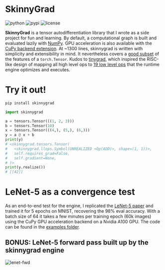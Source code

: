 # SkinnyGrad
![python](https://img.shields.io/badge/python-3.11%5E-blue.svg) ![pypi](https://img.shields.io/pypi/v/skinnygrad.svg) ![license](https://img.shields.io/github/license/ArthurBook/skinnygrad)


**SkinnyGrad** is a tensor autodifferentiation library that I wrote as a side project for fun and learning. By default, a computational graph is built and evaluated lazily with [NumPy](https://github.com/numpy/numpy). GPU acceleration is also available with the [CuPy backend extension](./extensions/cupy_engine/). At ~1300 lines, skinnygrad is written with simplicity and extensibility in mind. It nevertheless covers a [good subset](./src/skinnygrad/tensors.py) of the features of a `torch.Tensor`. Kudos to [tinygrad](https://github.com/tinygrad/tinygrad), which inspired the RISC-like design of mapping all high level ops to [19 low level ops](./src/skinnygrad/llops.py) that the runtime engine optimizes and executes.

# Try it out!
```bash
pip install skinnygrad
```
```python
import skinnygrad

a = tensors.Tensor(((1, 2, 3)))
b = tensors.Tensor(10)
x = tensors.Tensor(((4,), (5,), (6,)))
y = a @ x + b
print(y)
# <skinnygrad.tensors.Tensor(
#   <skinnygrad.llops.Symbol(UNREALIZED <Op(ADD)>, shape=(1, 1))>,
#   self.requires_grad=False,
#   self.gradient=None,
# )>
print(y.realize())
# [[42]]
```

# LeNet-5 as a convergence test
As an end-to-end test for the engine, I replicated the [LeNet-5 paper](http://vision.stanford.edu/cs598_spring07/papers/Lecun98.pdf) and trained it for 5 epochs on MNIST, recovering the 98% eval accuracy. With a batch size of 64 it takes a few minutes per training epoch (60k images) using the CuPy GPU acceleration backend on a Nvidia A100 GPU. The code can be found in the [examples folder](./examples/le_net.py).

## BONUS: LeNet-5 forward pass built up by the skinnygrad engine
![lenet-fwd](./static/lenet-forward.png)
